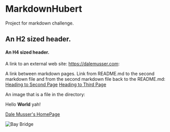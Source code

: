 # MarkdownHubert
Project for markdown challenge.



## An H2 sized header.

#### An H4 sized header.

A link to an external web site: <https://dalemusser.com>:

A link between markdown pages. Link from README.md to the second markdown file and from the second markdown file back to the README.md:
[Heading to Second Page](second.md)
[Heading to Third Page](third.md)

An image that is a file in the directory:





Hello **World** yah!

[Dale Musser's HomePage](https://dalemusser.com)

![Bay Bridge](http://www.baybridgeinfo.org/sites/default/files/styles/Poster600337/public/images/implosion_3.jpg?itok=keFIbNiu)

